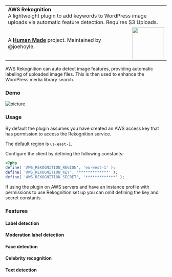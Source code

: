 <table width="100%">
	<tr>
		<td align="left" width="70" colspan="2">
			<strong>AWS Rekognition</strong><br />
			A lightweight plugin to add keywords to WordPress image uploads via automatic feature detection. Requires S3 Uploads.
		</td>
	</tr>
	<tr>
		<td>
			A <strong><a href="https://hmn.md/">Human Made</a></strong> project. Maintained by @joehoyle.
		</td>
		<td align="center">
			<img src="https://hmn.md/content/themes/hmnmd/assets/images/hm-logo.svg" width="100" />
		</td>
	</tr>
</table>

AWS Rekognition can auto detect image features, providing automatic labeling of uploaded image files. This is then used to enhance the WordPress media library search.

### Demo

![picture](https://user-images.githubusercontent.com/161683/34051356-473686a4-e18c-11e7-999a-02e31980c897.gif)

### Usage

By default the plugin assumes you have created an AWS access key that has permission to access the Rekognition service.

The default region is `us-east-1`.

Configure the client by defining the following constants:

```php
<?php
define( 'AWS_REKOGNITION_REGION', 'eu-west-1' );
define( 'AWS_REKOGNITION_KEY', '*************' );
define( 'AWS_REKOGNITION_SECRET', '*************' );
```

If using the plugin on AWS servers and have an instance profile with permissions to use Rekognition set up you can omit defining the key and secret constants.

### Features

#### Label detection
#### Moderation label detection
#### Face detection
#### Celebrity recognition
#### Text detection

